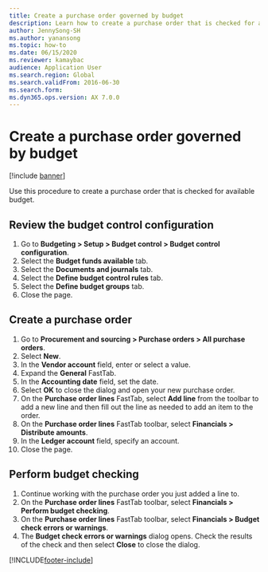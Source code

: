 ```yaml
---
title: Create a purchase order governed by budget
description: Learn how to create a purchase order that is checked for available budget, including a process for reviewing the budget control configuration. 
author: JennySong-SH
ms.author: yanansong
ms.topic: how-to
ms.date: 06/15/2020
ms.reviewer: kamaybac
audience: Application User
ms.search.region: Global
ms.search.validFrom: 2016-06-30
ms.search.form:
ms.dyn365.ops.version: AX 7.0.0 
---
```


# Create a purchase order governed by budget

[!include [banner](../../includes/banner.md)]

Use this procedure to create a purchase order that is checked for available budget.

## Review the budget control configuration

1. Go to **Budgeting > Setup > Budget control > Budget control configuration**.
1. Select the **Budget funds available** tab.
1. Select the **Documents and journals** tab.
1. Select the **Define budget control rules** tab.
1. Select the **Define budget groups** tab.
1. Close the page.

## Create a purchase order

1. Go to **Procurement and sourcing > Purchase orders > All purchase orders**.
1. Select **New**.
1. In the **Vendor account** field, enter or select a value.
1. Expand the **General** FastTab.
1. In the **Accounting date** field, set the date.
1. Select **OK** to close the dialog and open your new purchase order.
1. On the **Purchase order lines** FastTab, select **Add line** from the toolbar to add a new line and then fill out the line as needed to add an item to the order.
1. On the **Purchase order lines** FastTab toolbar, select **Financials \> Distribute amounts**.
1. In the **Ledger account** field, specify an account.
1. Close the page.

## Perform budget checking

1. Continue working with the purchase order you just added a line to.
1. On the **Purchase order lines** FastTab toolbar, select **Financials \> Perform budget checking**.
1. On the **Purchase order lines** FastTab toolbar, select **Financials \> Budget check errors or warnings**.
1. The **Budget check errors or warnings** dialog opens. Check the results of the check and then select **Close** to close the dialog.

[!INCLUDE[footer-include](../../../includes/footer-banner.md)]